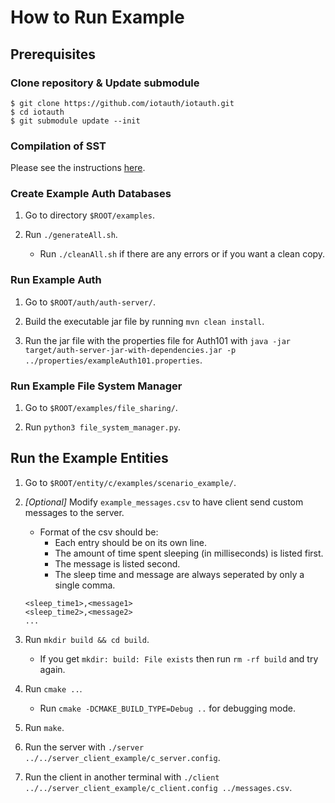 # How to Run Example

## Prerequisites

### Clone repository & Update submodule
```
$ git clone https://github.com/iotauth/iotauth.git
$ cd iotauth
$ git submodule update --init
```

### Compilation of SST 
Please see the instructions [here](https://github.com/iotauth/sst-c-api?tab=readme-ov-file#compile).

### Create Example Auth Databases

1. Go to directory `$ROOT/examples`.

2. Run `./generateAll.sh`.
    - Run `./cleanAll.sh` if there are any errors or if you want a clean copy.

### Run Example Auth

1. Go to `$ROOT/auth/auth-server/`.

2. Build the executable jar file by running `mvn clean install`.

3. Run the jar file with the properties file for Auth101 with `java -jar target/auth-server-jar-with-dependencies.jar -p ../properties/exampleAuth101.properties`.

### Run Example File System Manager

1. Go to `$ROOT/examples/file_sharing/`.

2. Run `python3 file_system_manager.py`.

## Run the Example Entities

1. Go to `$ROOT/entity/c/examples/scenario_example/`.

2. *[Optional]* Modify `example_messages.csv` to have client send custom messages to the server.
    - Format of the csv should be:
        - Each entry should be on its own line.
        - The amount of time spent sleeping (in milliseconds) is listed first.
        - The message is listed second.
        - The sleep time and message are always seperated by only a single comma.
    ```
    <sleep_time1>,<message1>
    <sleep_time2>,<message2>
    ...
    ```

3. Run `mkdir build && cd build`.
    - If you get `mkdir: build: File exists` then run `rm -rf build` and try again.

4. Run `cmake ..`.
    - Run `cmake -DCMAKE_BUILD_TYPE=Debug ..` for debugging mode.

5. Run `make`.

6. Run the server with `./server ../../server_client_example/c_server.config`.

7. Run the client in another terminal with `./client ../../server_client_example/c_client.config ../messages.csv`.